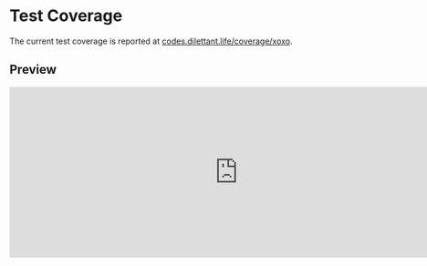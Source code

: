 # Test Coverage

The current test coverage is reported at <a href="https://codes.dilettant.life/coverage/xoxo/" target="coverage">codes.dilettant.life/coverage/xoxo</a>.

## Preview

<iframe width="800px" height="300px" style="border: 0px;" src="https://codes.dilettant.life/coverage/xoxo/"></iframe>
